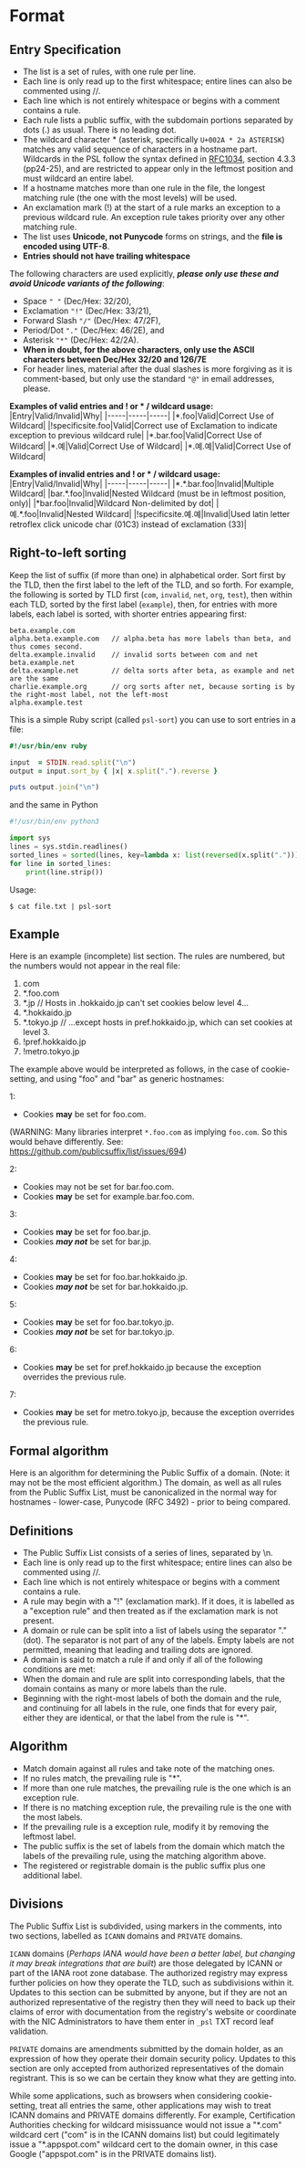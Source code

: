# Format

## Entry Specification

- The list is a set of rules, with one rule per line.
- Each line is only read up to the first whitespace; entire lines can also be commented using //.
- Each line which is not entirely whitespace or begins with a comment contains a rule.
- Each rule lists a public suffix, with the subdomain portions separated by dots (.) as usual. There is no leading dot.
- The wildcard character * (asterisk, specifically ```U+002A * 2a ASTERISK```) matches any valid sequence of characters in a hostname part. Wildcards in the PSL follow the syntax defined in [RFC1034](https://tools.ietf.org/html/rfc1034), section 4.3.3 (pp24-25), and are restricted to appear only in the leftmost position and must wildcard an entire label.
- If a hostname matches more than one rule in the file, the longest matching rule (the one with the most levels) will be used.
- An exclamation mark (!) at the start of a rule marks an exception to a previous wildcard rule. An exception rule takes priority over any other matching rule.
- The list uses **Unicode, not Punycode** forms on strings, and the **file is encoded using UTF-8**.
- **Entries should not have trailing whitespace**

The following characters are used explicitly, **_please only use these and avoid Unicode variants of the following_**:

- Space `" "` (Dec/Hex: 32/20),
- Exclamation `"!"` (Dec/Hex: 33/21),
- Forward Slash `"/"` (Dec/Hex: 47/2F),
- Period/Dot `"."` (Dec/Hex: 46/2E), and
- Asterisk `"*"` (Dec/Hex: 42/2A).
- **When in doubt, for the above characters, only use the ASCII characters between Dec/Hex 32/20 and 126/7E**
- For header lines, material after the dual slashes is more forgiving as it is comment-based, but only use the standard `"@"` in email addresses, please.

**Examples of valid entries and ! or \* / wildcard usage:**
|Entry|Valid/Invalid|Why|
|-----|-----|-----|
|\*.foo|Valid|Correct Use of Wildcard|
|!specificsite.foo|Valid|Correct use of Exclamation to indicate exception to previous wildcard rule|
|\*.bar.foo|Valid|Correct Use of Wildcard|
|\*.예|Valid|Correct Use of Wildcard|
|\*.예.예|Valid|Correct Use of Wildcard|

**Examples of invalid entries and ! or \* / wildcard usage:**
|Entry|Valid/Invalid|Why|
|-----|-----|-----|
|\*.\*.bar.foo|Invalid|Multiple Wildcard|
|bar.*.foo|Invalid|Nested Wildcard (must be in leftmost position, only)|
|*bar.foo|Invalid|Wildcard Non-delimited by dot|
|예.\*.foo|Invalid|Nested Wildcard|
|ǃspecificsite.예.예|Invalid|Used latin letter retroflex click unicode char (01C3) instead of exclamation (33)|

## Right-to-left sorting

Keep the list of suffix (if more than one) in alphabetical order. Sort first by the TLD, then the first label to the left of the TLD, and so forth. For example, the following is sorted by TLD first (`com`, `invalid`, `net`, `org`, `test`), then within each TLD, sorted by the first label (`example`), then, for entries with more labels, each label is sorted, with shorter entries appearing first:

```
beta.example.com
alpha.beta.example.com   // alpha.beta has more labels than beta, and thus comes second.
delta.example.invalid    // invalid sorts between com and net
beta.example.net
delta.example.net        // delta sorts after beta, as example and net are the same
charlie.example.org      // org sorts after net, because sorting is by the right-most label, not the left-most
alpha.example.test
```

This is a simple Ruby script (called `psl-sort`) you can use to sort entries in a file:

```ruby
#!/usr/bin/env ruby

input  = STDIN.read.split("\n")
output = input.sort_by { |x| x.split(".").reverse }

puts output.join("\n")
```

and the same in Python

```python
#!/usr/bin/env python3

import sys
lines = sys.stdin.readlines()
sorted_lines = sorted(lines, key=lambda x: list(reversed(x.split("."))))
for line in sorted_lines:
    print(line.strip())
```

Usage:

```
$ cat file.txt | psl-sort
```

## Example

Here is an example (incomplete) list section. The rules are numbered, but the numbers would not appear in the real file:

1. com
2. *.foo.com
3. *.jp
// Hosts in .hokkaido.jp can't set cookies below level 4...
4. *.hokkaido.jp
5. *.tokyo.jp
// ...except hosts in pref.hokkaido.jp, which can set cookies at level 3.
6. !pref.hokkaido.jp
7. !metro.tokyo.jp


The example above would be interpreted as follows, in the case of cookie-setting, and using "foo" and "bar" as generic hostnames:

1:

- Cookies **may** be set for foo.com.

(WARNING: Many libraries interpret `*.foo.com` as implying `foo.com`. So this would behave differently. See: https://github.com/publicsuffix/list/issues/694)

2:

- Cookies may not be set for bar.foo.com.
- Cookies **may** be set for example.bar.foo.com.

3:

- Cookies **may** be set for foo.bar.jp.
- Cookies **_may not_** be set for bar.jp.

4:

- Cookies **may** be set for foo.bar.hokkaido.jp.
- Cookies **_may not_** be set for bar.hokkaido.jp.

5:

- Cookies **may** be set for foo.bar.tokyo.jp.
- Cookies **_may not_** be set for bar.tokyo.jp.

6:

- Cookies **may** be set for pref.hokkaido.jp because the exception overrides the previous rule.

7:

- Cookies **may** be set for metro.tokyo.jp, because the exception overrides the previous rule.

## Formal algorithm

Here is an algorithm for determining the Public Suffix of a domain. (Note: it may not be the most efficient algorithm.) The domain, as well as all rules from the Public Suffix List, must be canonicalized in the normal way for hostnames - lower-case, Punycode (RFC 3492) - prior to being compared.

## Definitions

- The Public Suffix List consists of a series of lines, separated by \n.
- Each line is only read up to the first whitespace; entire lines can also be commented using //.
- Each line which is not entirely whitespace or begins with a comment contains a rule.
- A rule may begin with a "!" (exclamation mark). If it does, it is labelled as a "exception rule" and then treated as if the exclamation mark is not present.
- A domain or rule can be split into a list of labels using the separator "." (dot). The separator is not part of any of the labels. Empty labels are not permitted, meaning that leading and trailing dots are ignored.
- A domain is said to match a rule if and only if all of the following conditions are met:
- When the domain and rule are split into corresponding labels, that the domain contains as many or more labels than the rule.
- Beginning with the right-most labels of both the domain and the rule, and continuing for all labels in the rule, one finds that for every pair, either they are identical, or that the label from the rule is "\*".

## Algorithm

- Match domain against all rules and take note of the matching ones.
- If no rules match, the prevailing rule is "\*".
- If more than one rule matches, the prevailing rule is the one which is an exception rule.
- If there is no matching exception rule, the prevailing rule is the one with the most labels.
- If the prevailing rule is a exception rule, modify it by removing the leftmost label.
- The public suffix is the set of labels from the domain which match the labels of the prevailing rule, using the matching algorithm above.
- The registered or registrable domain is the public suffix plus one additional label.

## Divisions

The Public Suffix List is subdivided, using markers in the comments, into two sections, labelled as `ICANN` domains and `PRIVATE` domains.

`ICANN` domains (_Perhaps IANA would have been a better label, but changing it may break integrations that are built_) are those delegated by ICANN or part of the IANA root zone database. The authorized registry may express further policies on how they operate the TLD, such as subdivisions within it. Updates to this section can be submitted by anyone, but if they are not an authorized representative of the registry then they will need to back up their claims of error with documentation from the registry's website or coordinate with the NIC Administrators to have them enter in `_psl` TXT record leaf validation.

`PRIVATE` domains are amendments submitted by the domain holder, as an expression of how they operate their domain security policy. Updates to this section are only accepted from authorized representatives of the domain registrant. This is so we can be certain they know what they are getting into.

While some applications, such as browsers when considering cookie-setting, treat all entries the same, other applications may wish to treat ICANN domains and PRIVATE domains differently. For example, Certification Authorities checking for wildcard misissuance would not issue a "\*.com" wildcard cert ("com" is in the ICANN domains list) but could legitimately issue a "\*.appspot.com" wildcard cert to the domain owner, in this case Google ("appspot.com" is in the PRIVATE domains list).
